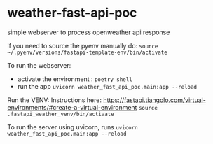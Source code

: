 # weather-fast-api-poc

simple webserver to process openweather api response


if you need to source the pyenv manually do: `source ~/.pyenv/versions/fastapi-template-env/bin/activate`

To run the webserver: 
- activate the environment : `poetry shell`
- run the app `uvicorn weather_fast_api_poc.main:app --reload`

Run the VENV: Instructions here: https://fastapi.tiangolo.com/virtual-environments/#create-a-virtual-environment
`source .fastapi_weather_venv/bin/activate`

To run the server using uvicorn, runs
`uvicorn weather_fast_api_poc.main:app --reload`
